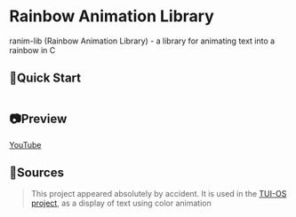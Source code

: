 # Rainbow Animation Library
ranim-lib (Rainbow Animation Library) - a library for animating text into a rainbow in C 

## 📎Quick Start
```

```

## 📷Preview

[YouTube]()



## 📌Sources
> This project appeared absolutely by accident. It is used in the [TUI-OS project](https://github.com/rediskazavr/TUI-OS), as a display of text using color animation

